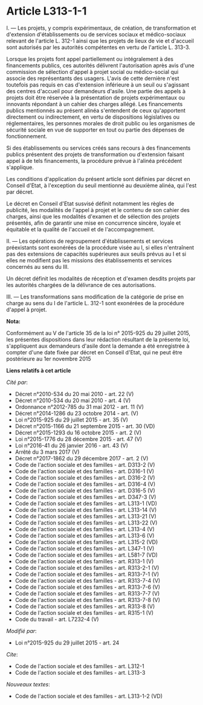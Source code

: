 # Article L313-1-1

I. ― Les projets, y compris expérimentaux, de création, de transformation et d'extension d'établissements ou de services
sociaux et médico-sociaux relevant de l'article L. 312-1 ainsi que les projets de lieux de vie et d'accueil sont autorisés
par les autorités compétentes en vertu de l'article L. 313-3. 

Lorsque les projets font appel partiellement ou intégralement à des financements publics, ces autorités délivrent
l'autorisation après avis d'une commission de sélection d'appel à projet social ou médico-social qui associe des
représentants des usagers. L'avis de cette dernière n'est toutefois pas requis en cas d'extension inférieure à un seuil ou
s'agissant des centres d'accueil pour demandeurs d'asile. Une partie des appels à projets doit être réservée à la
présentation de projets expérimentaux ou innovants répondant à un cahier des charges allégé. Les financements publics
mentionnés au présent alinéa s'entendent de ceux qu'apportent directement ou indirectement, en vertu de dispositions
législatives ou réglementaires, les personnes morales de droit public ou les organismes de sécurité sociale en vue de
supporter en tout ou partie des dépenses de fonctionnement. 

Si des établissements ou services créés sans recours à des financements publics présentent des projets de transformation ou
d'extension faisant appel à de tels financements, la procédure prévue à l'alinéa précédent s'applique. 

Les conditions d'application du présent article sont définies par décret en Conseil d'Etat, à l'exception du seuil mentionné
au deuxième alinéa, qui l'est par décret. 

Le décret en Conseil d'Etat susvisé définit notamment les règles de publicité, les modalités de l'appel à projet et le
contenu de son cahier des charges, ainsi que les modalités d'examen et de sélection des projets présentés, afin de garantir
une mise en concurrence sincère, loyale et équitable et la qualité de l'accueil et de l'accompagnement. 

II. ― Les opérations de regroupement d'établissements et services préexistants sont exonérées de la procédure visée au I, si
elles n'entraînent pas des extensions de capacités supérieures aux seuils prévus au I et si elles ne modifient pas les
missions des établissements et services concernés au sens du III. 

Un décret définit les modalités de réception et d'examen desdits projets par les autorités chargées de la délivrance de ces
autorisations. 

III. ― Les transformations sans modification de la catégorie de prise en charge au sens du I de l'article L. 312-1 sont
exonérées de la procédure d'appel à projet.

**Nota:**

Conformément au V de l'article 35 de la loi n° 2015-925 du 29 juillet 2015, les présentes dispositions dans leur rédaction
résultant de la présente loi, s'appliquent aux demandeurs d'asile dont la demande a été enregistrée à compter d'une date
fixée par décret en Conseil d'Etat, qui ne peut être postérieure au 1er novembre 2015

**Liens relatifs à cet article**

_Cité par_:

  - Décret n°2010-534 du 20 mai 2010 - art. 22 (V)
  - Décret n°2010-534 du 20 mai 2010 - art. 4 (V)
  - Ordonnance n°2012-785 du 31 mai 2012 - art. 11 (V)
  - Décret n°2014-1286 du 23 octobre 2014 - art. (V)
  - Loi n°2015-925 du 29 juillet 2015 - art. 35 (V)
  - Décret n°2015-1166 du 21 septembre 2015 - art. 30 (VD)
  - Décret n°2015-1293 du 16 octobre 2015 - art. 2 (V)
  - Loi n°2015-1776 du 28 décembre 2015 - art. 47 (V)
  - Loi n°2016-41 du 26 janvier 2016 - art. 43 (V)
  - Arrêté du 3 mars 2017 (V)
  - Décret n°2017-1862 du 29 décembre 2017 - art. 2 (V)
  - Code de l'action sociale et des familles - art. D313-2 (V)
  - Code de l'action sociale et des familles - art. D316-1 (V)
  - Code de l'action sociale et des familles - art. D316-2 (V)
  - Code de l'action sociale et des familles - art. D316-4 (V)
  - Code de l'action sociale et des familles - art. D316-5 (V)
  - Code de l'action sociale et des familles - art. D347-3 (V)
  - Code de l'action sociale et des familles - art. L313-1 (VD)
  - Code de l'action sociale et des familles - art. L313-14 (V)
  - Code de l'action sociale et des familles - art. L313-21 (V)
  - Code de l'action sociale et des familles - art. L313-22 (V)
  - Code de l'action sociale et des familles - art. L313-4 (V)
  - Code de l'action sociale et des familles - art. L313-6 (V)
  - Code de l'action sociale et des familles - art. L315-2 (VD)
  - Code de l'action sociale et des familles - art. L347-1 (V)
  - Code de l'action sociale et des familles - art. L581-7 (VD)
  - Code de l'action sociale et des familles - art. R313-1 (V)
  - Code de l'action sociale et des familles - art. R313-2-1 (V)
  - Code de l'action sociale et des familles - art. R313-7-1 (V)
  - Code de l'action sociale et des familles - art. R313-7-4 (V)
  - Code de l'action sociale et des familles - art. R313-7-6 (V)
  - Code de l'action sociale et des familles - art. R313-7-7 (V)
  - Code de l'action sociale et des familles - art. R313-7-8 (V)
  - Code de l'action sociale et des familles - art. R313-8 (V)
  - Code de l'action sociale et des familles - art. R315-1 (V)
  - Code du travail - art. L7232-4 (V)

_Modifié par_:

  - Loi n°2015-925 du 29 juillet 2015 - art. 24

_Cite_:

  - Code de l'action sociale et des familles - art. L312-1
  - Code de l'action sociale et des familles - art. L313-3

_Nouveaux textes_:

  - Code de l'action sociale et des familles - art. L313-1-2 (VD)

